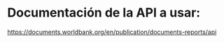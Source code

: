 # Documentación de la API a usar:

https://documents.worldbank.org/en/publication/documents-reports/api